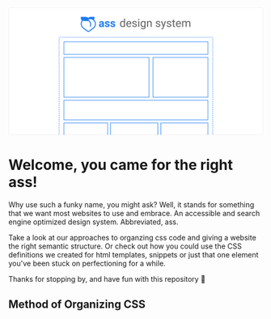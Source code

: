 <img width="1000" src="https://github.com/niquet/ass-design-system/blob/master/ass_design_system_alternative.png">

# Welcome, you came for the right ass!
Why use such a funky name, you might ask? Well, it stands for something that we want most websites to use and embrace. An accessible and search engine optimized design system. Abbreviated, ass. 

Take a look at our approaches to organzing css code and giving a website the right semantic structure. Or check out how you could use the CSS definitions we created for html templates, snippets or just that one element you've been stuck on perfectioning for a while.

Thanks for stopping by, and have fun with this repository :wave:

## Method of Organizing CSS
